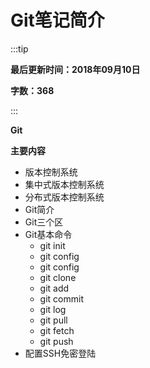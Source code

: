# Git笔记简介

:::tip

**最后更新时间：2018年09月10日**

**字数：368**

:::

**Git**

**主要内容**

* 版本控制系统
* 集中式版本控制系统
* 分布式版本控制系统
* Git简介
* Git三个区
* Git基本命令
    * git init
    * git config
    * git config
    * git clone
    * git add
    * git commit
    * git log
    * git pull
    * git fetch
    * git push
* 配置SSH免密登陆